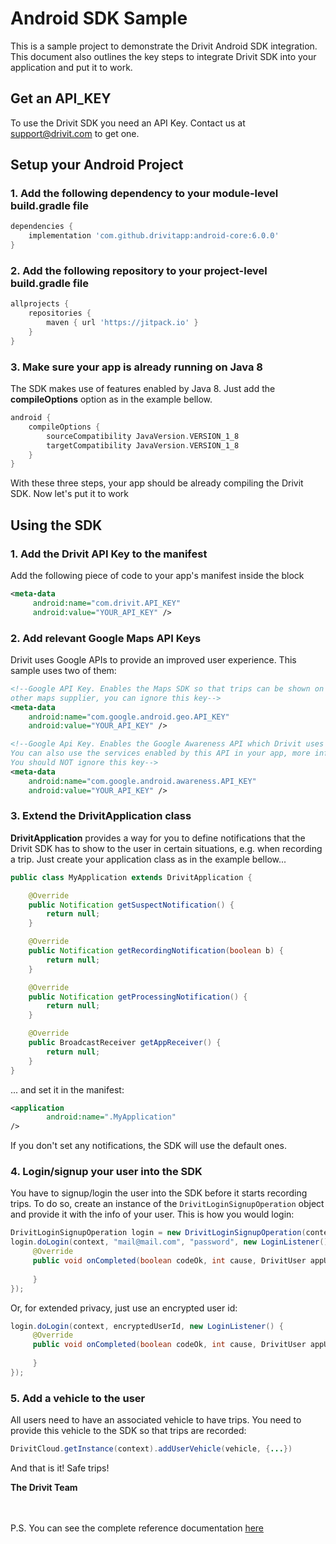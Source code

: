 # Android SDK Sample

This is a sample project to demonstrate the Drivit Android SDK integration. This document also outlines the key steps to integrate Drivit SDK into your application and put it to work.

## Get an API_KEY
To use the Drivit SDK you need an API Key. Contact us at support@drivit.com to get one. 

## Setup your Android Project
### 1. Add the following dependency to your module-level build.gradle file
```gradle
dependencies {
    implementation 'com.github.drivitapp:android-core:6.0.0'
}

```
### 2. Add the following repository to your project-level build.gradle file
```gradle
allprojects {
    repositories {
        maven { url 'https://jitpack.io' }
    }
}
```
### 3. Make sure your app is already running on Java 8
The SDK makes use of features enabled by Java 8. Just add the **compileOptions** option as in the example bellow.
```gradle
android {
    compileOptions {
        sourceCompatibility JavaVersion.VERSION_1_8
        targetCompatibility JavaVersion.VERSION_1_8
    }
}
```

With these three steps, your app should be already compiling the Drivit SDK. Now let's put it to work

## Using the SDK
### 1. Add the Drivit API Key to the manifest
Add the following piece of code to your app's manifest inside the **<application/>** block
```xml
<meta-data
     android:name="com.drivit.API_KEY"
     android:value="YOUR_API_KEY" />
 ```

### 2. Add relevant Google Maps API Keys
Drivit uses Google APIs to provide an improved user experience. This sample uses two of them:
```xml
<!--Google API Key. Enables the Maps SDK so that trips can be shown on a map. If you choose
other maps supplier, you can ignore this key-->
<meta-data
    android:name="com.google.android.geo.API_KEY"
    android:value="YOUR_API_KEY" />

<!--Google Api Key. Enables the Google Awareness API which Drivit uses in its inner workings.
You can also use the services enabled by this API in your app, more info here: https://developers.google.com/awareness/overview
You should NOT ignore this key-->
<meta-data
    android:name="com.google.android.awareness.API_KEY"
    android:value="YOUR_API_KEY" />
```


### 3. Extend the DrivitApplication class
**DrivitApplication** provides a way for you to define notifications that the Drivit SDK has to show to the user in certain situations, e.g. when recording a trip. Just create your application class as in the example bellow...
```java
public class MyApplication extends DrivitApplication {

    @Override
    public Notification getSuspectNotification() {
        return null;
    }

    @Override
    public Notification getRecordingNotification(boolean b) {
        return null;
    }

    @Override
    public Notification getProcessingNotification() {
        return null;
    }

    @Override
    public BroadcastReceiver getAppReceiver() {
        return null;
    }
}
 ```
... and set it in the manifest:
```xml
<application
        android:name=".MyApplication"
/>
```
If you don't set any notifications, the SDK will use the default ones.
### 4. Login/signup your user into the SDK
You have to signup/login the user into the SDK before it starts recording trips. 
To do so, create an instance of the ```DrivitLoginSignupOperation``` object and 
provide it with the info of your user. This is how you would login:

```java
DrivitLoginSignupOperation login = new DrivitLoginSignupOperation(context);
login.doLogin(context, "mail@mail.com", "password", new LoginListener() {
     @Override
     public void onCompleted(boolean codeOk, int cause, DrivitUser appUser) {
          
     }
});
```

Or, for extended privacy, just use an encrypted user id:
```java
login.doLogin(context, encryptedUserId, new LoginListener() {
     @Override
     public void onCompleted(boolean codeOk, int cause, DrivitUser appUser) {
          
     }
});
```

### 5. Add a vehicle to the user
All users need to have an associated vehicle to have trips. You need to provide this vehicle to the
SDK so that trips are recorded:
```java
DrivitCloud.getInstance(context).addUserVehicle(vehicle, {...})
```

And that is it! Safe trips!

**The Drivit Team**

<br/><br/>P.S. You can see the complete reference documentation [here](https://javadoc.jitpack.io/com/github/drivitapp/android-core/6.1.0/javadoc/reference/packages.html)
